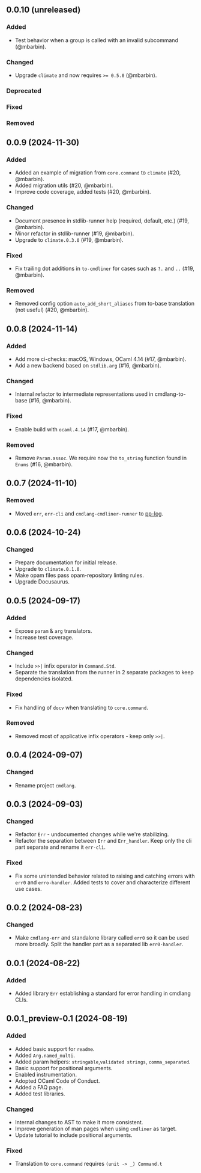 ## 0.0.10 (unreleased)

### Added

- Test behavior when a group is called with an invalid subcommand (@mbarbin).

### Changed

- Upgrade `climate` and now requires `>= 0.5.0` (@mbarbin).

### Deprecated

### Fixed

### Removed

## 0.0.9 (2024-11-30)

### Added

- Added an example of migration from `core.command` to `climate` (#20, @mbarbin).
- Added migration utils (#20, @mbarbin).
- Improve code coverage, added tests (#20, @mbarbin).

### Changed

- Document presence in stdlib-runner help (required, default, etc.) (#19, @mbarbin).
- Minor refactor in stdlib-runner (#19, @mbarbin).
- Upgrade to `climate.0.3.0` (#19, @mbarbin).

### Fixed

- Fix trailing dot additions in `to-cmdliner` for cases such as `?.` and `..` (#19, @mbarbin).

### Removed

- Removed config option `auto_add_short_aliases` from to-base translation (not useful) (#20, @mbarbin).

## 0.0.8 (2024-11-14)

### Added

- Add more ci-checks: macOS, Windows, OCaml 4.14 (#17, @mbarbin).
- Add a new backend based on `stdlib.arg` (#16, @mbarbin).

### Changed

- Internal refactor to intermediate representations used in cmdlang-to-base (#16, @mbarbin).

### Fixed

- Enable build with `ocaml.4.14` (#17, @mbarbin).

### Removed

- Remove `Param.assoc`. We require now the `to_string` function found in `Enums` (#16, @mbarbin).

## 0.0.7 (2024-11-10)

### Removed

- Moved `err`, `err-cli` and `cmdlang-cmdliner-runner` to [pp-log](https://github.com/mbarbin/pp-log).

## 0.0.6 (2024-10-24)

### Changed

- Prepare documentation for initial release.
- Upgrade to `climate.0.1.0`.
- Make opam files pass opam-repository linting rules.
- Upgrade Docusaurus.

## 0.0.5 (2024-09-17)

### Added

- Expose `param` & `arg` translators.
- Increase test coverage.

### Changed

- Include `>>|` infix operator in `Command.Std`.
- Separate the translation from the runner in 2 separate packages to keep dependencies isolated.

### Fixed

- Fix handling of `docv` when translating to `core.command`.

### Removed

- Removed most of applicative infix operators - keep only `>>|`.

## 0.0.4 (2024-09-07)

### Changed

- Rename project `cmdlang`.

## 0.0.3 (2024-09-03)

### Changed

- Refactor `Err` - undocumented changes while we're stabilizing.
- Refactor the separation between `Err` and `Err_handler`. Keep only the cli part separate and rename it `err-cli`.

### Fixed

- Fix some unintended behavior related to raising and catching errors with `err0` and `erro-handler`. Added tests to cover and characterize different use cases.

## 0.0.2 (2024-08-23)

### Changed

- Make `cmdlang-err` and standalone library called `err0` so it can be used more broadly. Split the handler part as a separated lib `err0-handler`.

## 0.0.1 (2024-08-22)

### Added

- Added library `Err` establishing a standard for error handling in cmdlang CLIs.

## 0.0.1_preview-0.1 (2024-08-19)

### Added

- Added basic support for `readme`.
- Added `Arg.named_multi`.
- Added param helpers: `stringable`,`validated strings`, `comma_separated`.
- Basic support for positional arguments.
- Enabled instrumentation.
- Adopted OCaml Code of Conduct.
- Added a FAQ page.
- Added test libraries.

### Changed

- Internal changes to AST to make it more consistent.
- Improve generation of man pages when using `cmdliner` as target.
- Update tutorial to include positional arguments.

### Fixed

- Translation to `core.command` requires `(unit -> _) Command.t`
